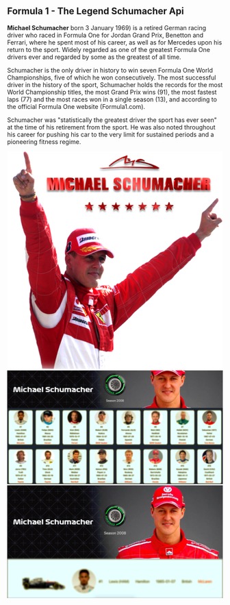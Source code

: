 ## Formula 1 - The Legend Schumacher Api

<b>Michael Schumacher</b> born 3 January 1969) is a retired German racing driver who raced in Formula One for Jordan Grand Prix, Benetton and Ferrari, where he spent most of his career, as well as for Mercedes upon his return to the sport. Widely regarded as one of the greatest Formula One drivers ever and regarded by some as the greatest of all time. 

Schumacher is the only driver in history to win seven Formula One World Championships, five of which he won consecutively. The most successful driver in the history of the sport, Schumacher holds the records for the most World Championship titles, the most Grand Prix wins (91), the most fastest laps (77) and the most races won in a single season (13), and according to the official Formula One website (Formula1.com). 

Schumacher was "statistically the greatest driver the sport has ever seen" at the time of his retirement from the sport. He was also noted throughout his career for pushing his car to the very limit for sustained periods and a pioneering fitness regime.

<img src="src/images/schumacher.png" />

<img src="src/images/screenshot-2.png" />

<img src="src/images/screenshot-3.png" />
